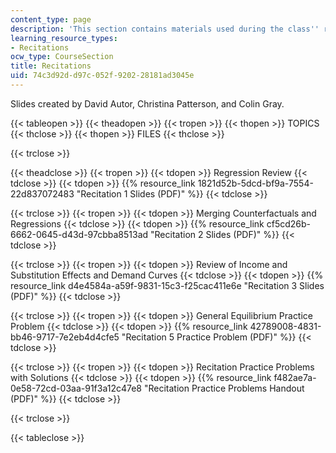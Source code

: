 ```yaml
---
content_type: page
description: 'This section contains materials used during the class'' recitation sessions. '
learning_resource_types:
- Recitations
ocw_type: CourseSection
title: Recitations
uid: 74c3d92d-d97c-052f-9202-28181ad3045e
---
```


Slides created by David Autor, Christina Patterson, and Colin Gray.

{{< tableopen >}}
{{< theadopen >}}
{{< tropen >}}
{{< thopen >}}
TOPICS
{{< thclose >}}
{{< thopen >}}
FILES
{{< thclose >}}

{{< trclose >}}

{{< theadclose >}}
{{< tropen >}}
{{< tdopen >}}
Regression Review
{{< tdclose >}}
{{< tdopen >}}
{{% resource_link 1821d52b-5dcd-bf9a-7554-22d837072483 "Recitation 1 Slides (PDF)" %}}
{{< tdclose >}}

{{< trclose >}}
{{< tropen >}}
{{< tdopen >}}
Merging Counterfactuals and Regressions
{{< tdclose >}}
{{< tdopen >}}
{{% resource_link cf5cd26b-6662-0645-d43d-97cbba8513ad "Recitation 2 Slides (PDF)" %}}
{{< tdclose >}}

{{< trclose >}}
{{< tropen >}}
{{< tdopen >}}
Review of Income and Substitution Effects and Demand Curves
{{< tdclose >}}
{{< tdopen >}}
{{% resource_link d4e4584a-a59f-9831-15c3-f25cac411e6e "Recitation 3 Slides (PDF)" %}}
{{< tdclose >}}

{{< trclose >}}
{{< tropen >}}
{{< tdopen >}}
General Equilibrium Practice Problem
{{< tdclose >}}
{{< tdopen >}}
{{% resource_link 42789008-4831-bb46-9717-7e2eb4d4cfe5 "Recitation 5 Practice Problem (PDF)" %}}
{{< tdclose >}}

{{< trclose >}}
{{< tropen >}}
{{< tdopen >}}
Recitation Practice Problems with Solutions
{{< tdclose >}}
{{< tdopen >}}
{{% resource_link f482ae7a-0e58-72cd-03aa-91f3a12c47e8 "Recitation Practice Problems Handout (PDF)" %}}
{{< tdclose >}}

{{< trclose >}}

{{< tableclose >}}